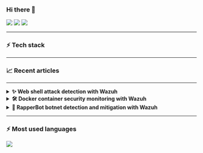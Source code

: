### Hi there 👋

[![](https://img.shields.io/badge/Medium-12100E?style=for-the-badge&logo=medium&logoColor=white)](https://medium.com/@zluvsand) 
[![](https://img.shields.io/badge/linkedin-%230077B5.svg?style=for-the-badge&logo=linkedin)](https://www.linkedin.com/in/zluvsand/) 
[![](https://img.shields.io/badge/Spotify-1ED760?style=for-the-badge&logo=spotify&logoColor=white)](https://open.spotify.com/playlist/7KmIUNWrK8wEHfQcQfFrQ1?si=0e2d44043b5a40a4) 

---
### ⚡ Tech stack
---
### 📈 Recent articles
---
<details>
    <summary><b>✨ Web shell attack detection with Wazuh</b></summary>
    [Web shell attack detection with Wazuh](https://wazuh.com/blog/web-shell-attack-detection-with-wazuh/)
</details>

<details>
    <summary><b>🛠️ Docker container security monitoring with Wazuh</b></summary>
    [](https://wazuh.com/blog/docker-container-security-monitoring-with-wazuh/)
</details>

<details>
    <summary><b>🔭 RapperBot botnet detection and mitigation with Wazuh</b></summary>
    [RapperBot botnet detection and mitigation with Wazuh](https://wazuh.com/blog/rapperbot-botnet-detection-and-mitigation-with-wazuh/)
</details>

---
### ⚡ Most used languages
<img src="https://github-readme-stats.vercel.app/api/top-langs?username=anyam17"/>

<!--
**anyam17/anyam17** is a ✨ _special_ ✨ repository because its `README.md` (this file) appears on your GitHub profile.

Here are some ideas to get you started:

- 🔭 I’m currently working on ...
- 🌱 I’m currently learning ...
- 👯 I’m looking to collaborate on ...
- 🤔 I’m looking for help with ...
- 💬 Ask me about ...
- 📫 How to reach me: ...
- 😄 Pronouns: ...
- ⚡ Fun fact: ...
-->
